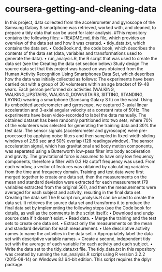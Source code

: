 # coursera-getting-and-cleaning-data
In this project, data collected from the accelerometer and gyroscope of the Samsung Galaxy S smartphone was retrieved, worked with, and cleaned, to prepare a tidy data that can be used for later analysis.
#This repository contains the following files:
•	README.md, this file, which provides an overview of the data set and how it was created.
•	tidy_data.txt, which contains the data set.
•	CodeBook.md, the code book, which describes the contents of the data set (data, variables and transformations used to generate the data).
•	run_analysis.R, the R script that was used to create the data set (see the Creating the data set section below)
Study design
The source data set that this project was based on was obtained from the Human Activity Recognition Using Smartphones Data Set, which describes how the data was initially collected as follows:
The experiments have been carried out with a group of 30 volunteers within an age bracket of 19-48 years. Each person performed six activities (WALKING, WALKING_UPSTAIRS, WALKING_DOWNSTAIRS, SITTING, STANDING, LAYING) wearing a smartphone (Samsung Galaxy S II) on the waist. Using its embedded accelerometer and gyroscope, we captured 3-axial linear acceleration and 3-axial angular velocity at a constant rate of 50Hz. The experiments have been video-recorded to label the data manually. The obtained dataset has been randomly partitioned into two sets, where 70% of the volunteers was selected for generating the training data and 30% the test data.
The sensor signals (accelerometer and gyroscope) were pre-processed by applying noise filters and then sampled in fixed-width sliding windows of 2.56 sec and 50% overlap (128 readings/window). The sensor acceleration signal, which has gravitational and body motion components, was separated using a Butterworth low-pass filter into body acceleration and gravity. The gravitational force is assumed to have only low frequency components, therefore a filter with 0.3 Hz cutoff frequency was used. From each window, a vector of features was obtained by calculating variables from the time and frequency domain.
Training and test data were first merged together to create one data set, then the measurements on the mean and standard deviation were extracted for each measurement (79 variables extracted from the original 561), and then the measurements were averaged for each subject and activity, resulting in the final data set.
Creating the data set
The R script run_analysis.R can be used to create the data set. It retrieves the source data set and transforms it to produce the final data set by implementing the following steps (see the Code book for details, as well as the comments in the script itself):
•	Download and unzip source data if it doesn't exist.
•	Read data.
•	Merge the training and the test sets to create one data set.
•	Extract only the measurements on the mean and standard deviation for each measurement.
•	Use descriptive activity names to name the activities in the data set.
•	Appropriately label the data set with descriptive variable names.
•	Create a second, independent tidy set with the average of each variable for each activity and each subject.
•	Write the data set to the tidy_data.txt file.
The tidy_data.txt in this repository was created by running the run_analysis.R script using R version 3.2.2 (2015-08-14) on Windows 8.1 64-bit edition.
This script requires the dplyr package.
